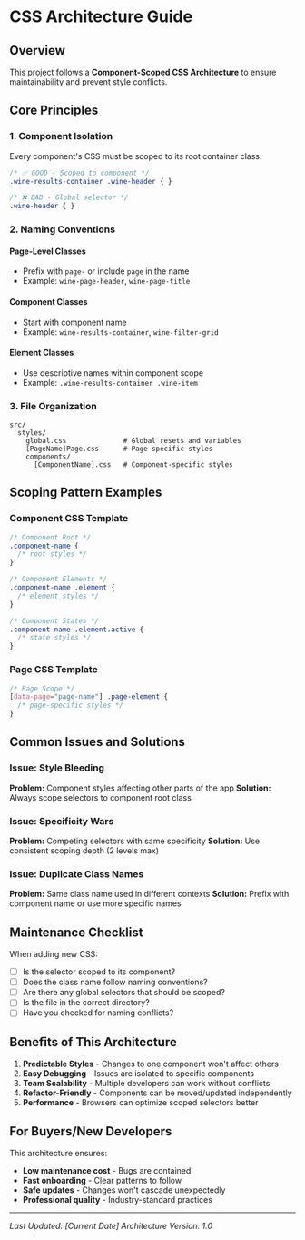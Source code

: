 # CSS Architecture Guide

## Overview
This project follows a **Component-Scoped CSS Architecture** to ensure maintainability and prevent style conflicts.

## Core Principles

### 1. Component Isolation
Every component's CSS must be scoped to its root container class:

```css
/* ✅ GOOD - Scoped to component */
.wine-results-container .wine-header { }

/* ❌ BAD - Global selector */
.wine-header { }
```

### 2. Naming Conventions

#### Page-Level Classes
- Prefix with `page-` or include `page` in the name
- Example: `wine-page-header`, `wine-page-title`

#### Component Classes
- Start with component name
- Example: `wine-results-container`, `wine-filter-grid`

#### Element Classes
- Use descriptive names within component scope
- Example: `.wine-results-container .wine-item`

### 3. File Organization

```
src/
  styles/
    global.css              # Global resets and variables
    [PageName]Page.css      # Page-specific styles
    components/
      [ComponentName].css   # Component-specific styles
```

## Scoping Pattern Examples

### Component CSS Template
```css
/* Component Root */
.component-name {
  /* root styles */
}

/* Component Elements */
.component-name .element {
  /* element styles */
}

/* Component States */
.component-name .element.active {
  /* state styles */
}
```

### Page CSS Template
```css
/* Page Scope */
[data-page="page-name"] .page-element {
  /* page-specific styles */
}
```

## Common Issues and Solutions

### Issue: Style Bleeding
**Problem:** Component styles affecting other parts of the app
**Solution:** Always scope selectors to component root class

### Issue: Specificity Wars
**Problem:** Competing selectors with same specificity
**Solution:** Use consistent scoping depth (2 levels max)

### Issue: Duplicate Class Names
**Problem:** Same class name used in different contexts
**Solution:** Prefix with component name or use more specific names

## Maintenance Checklist

When adding new CSS:
- [ ] Is the selector scoped to its component?
- [ ] Does the class name follow naming conventions?
- [ ] Are there any global selectors that should be scoped?
- [ ] Is the file in the correct directory?
- [ ] Have you checked for naming conflicts?

## Benefits of This Architecture

1. **Predictable Styles** - Changes to one component won't affect others
2. **Easy Debugging** - Issues are isolated to specific components
3. **Team Scalability** - Multiple developers can work without conflicts
4. **Refactor-Friendly** - Components can be moved/updated independently
5. **Performance** - Browsers can optimize scoped selectors better

## For Buyers/New Developers

This architecture ensures:
- **Low maintenance cost** - Bugs are contained
- **Fast onboarding** - Clear patterns to follow
- **Safe updates** - Changes won't cascade unexpectedly
- **Professional quality** - Industry-standard practices

---

*Last Updated: [Current Date]*
*Architecture Version: 1.0*